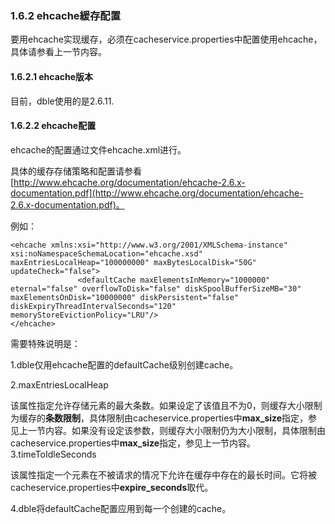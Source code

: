 ### 1.6.2 ehcache緩存配置
要用ehcache实现缓存，必须在cacheservice.properties中配置使用ehcache，具体请参看上一节内容。

#### 1.6.2.1 ehcache版本

目前，dble使用的是2.6.11.

#### 1.6.2.2 ehcache配置

ehcache的配置通过文件ehcache.xml进行。

具体的缓存存储策略和配置请参看[http://www.ehcache.org/documentation/ehcache-2.6.x-documentation.pdf](http://www.ehcache.org/documentation/ehcache-2.6.x-documentation.pdf)。

例如：  

```  
<ehcache xmlns:xsi="http://www.w3.org/2001/XMLSchema-instance" xsi:noNamespaceSchemaLocation="ehcache.xsd" maxEntriesLocalHeap="100000000" maxBytesLocalDisk="50G" updateCheck="false">  
               <defaultCache maxElementsInMemory="1000000" eternal="false" overflowToDisk="false" diskSpoolBufferSizeMB="30" maxElementsOnDisk="10000000" diskPersistent="false" diskExpiryThreadIntervalSeconds="120" memoryStoreEvictionPolicy="LRU"/>  
</ehcache>
```  

需要特殊说明是：

1.dble仅用ehcache配置的defaultCache级别创建cache。

2.maxEntriesLocalHeap

该属性指定允许存储元素的最大条数。如果设定了该值且不为0，则缓存大小限制为缓存的**条数限制**，具体限制由cacheservice.properties中**max_size**指定，参见上一节内容。如果没有设定该参数，则缓存大小限制仍为大小限制，具体限制由cacheservice.properties中**max_size**指定，参见上一节内容。  
3.timeToIdleSeconds

该属性指定一个元素在不被请求的情况下允许在缓存中存在的最长时间。它将被cacheservice.properties中**expire_seconds**取代。

4.dble将defaultCache配置应用到每一个创建的cache。

